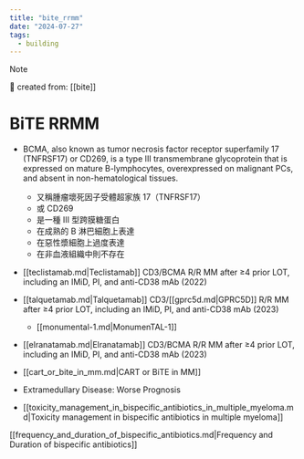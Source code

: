 ```yaml
---
title: "bite_rrmm"
date: "2024-07-27"
tags:
  - building
---
```


> [!NOTE]
> 🌱 created from: [[bite]]

# BiTE RRMM

- BCMA, also known as tumor necrosis factor receptor superfamily 17 (TNFRSF17) or CD269, is a type III transmembrane glycoprotein that is expressed on mature B-lymphocytes, overexpressed on malignant PCs, and absent in non-hematological tissues.

  - 又稱腫瘤壞死因子受體超家族 17（TNFRSF17）
  - 或 CD269
  - 是一種 III 型跨膜糖蛋白
  - 在成熟的 B 淋巴細胞上表達
  - 在惡性漿細胞上過度表達
  - 在非血液組織中則不存在

- [[teclistamab.md|Teclistamab]] CD3/BCMA R/R MM after ≥4 prior LOT, including an IMiD, PI, and anti-CD38 mAb (2022)
- [[talquetamab.md|Talquetamab]] CD3/[[gprc5d.md|GPRC5D]] R/R MM after ≥4 prior LOT, including an IMiD, PI, and anti-CD38 mAb (2023)
  - [[monumental-1.md|MonumenTAL-1]]
- [[elranatamab.md|Elranatamab]] CD3/BCMA R/R MM after ≥4 prior LOT, including an IMiD, PI, and anti-CD38 mAb (2023)

- [[cart_or_bite_in_mm.md|CART or BiTE in MM]]
- Extramedullary Disease: Worse Prognosis

- [[toxicity_management_in_bispecific_antibiotics_in_multiple_myeloma.md|Toxicity management in bispecific antibiotics in multiple myeloma]]

[[frequency_and_duration_of_bispecific_antibiotics.md|Frequency and Duration of bispecific antibiotics]]
